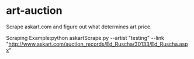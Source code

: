 # art-auction
Scrape askart.com and figure out what determines art price.

Scraping Example:python askartScrape.py --artist "testing" --link "http://www.askart.com/auction_records/Ed_Ruscha/30133/Ed_Ruscha.aspx"
